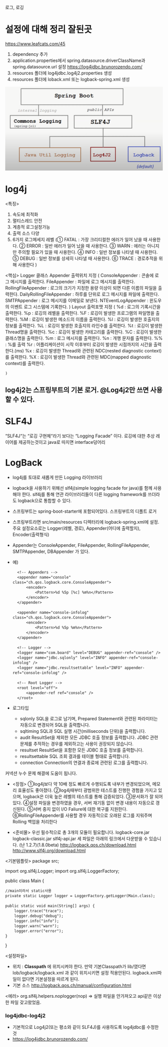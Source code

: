 로그, 로깅
# 설정에 대해 정리 잘된곳
https://www.leafcats.com/45
1. dependency 추가
2. application.properties에서 spring.datasource.driverClassName과 spring.datasource.url 설정
https://log4jdbc.brunorozendo.com/
3. resources 폴더에 log4jdbc.log4j2.properties 생성
4. resources 폴더에  loback.xml  또는 logback-spring.xml 생성

![스프링부트와 로거](../이미지/스프링부트로거.png)

# log4j
<특징>
1. 속도에 최적화
2. 멀티스레드 안전
3. 계층적 로그설정가능
4. 출력 소스 다양
5. 6가지 로그메세지 레벨
	(① FATAL : 가장 크리티컬한 에러가 일어 났을 때 사용한다.
	② ERROR : 일반 에러가 일어 났을 때 사용한다.
	③ WARN : 에러는 아니지만 주의할 필요가 있을 때 사용한다.
	④ INFO : 일반 정보를 나타낼 때 사용한다.
	⑤ DEBUG : 일반 정보를 상세히 나타낼 때 사용한다.
	⑥ TRACE : 경로추적을 위해 사용한다
	)

<핵심>
Logger 클래스
Appender 출력위치 지정
	(   ConsoleAppender : 콘솔에 로그 메시지를 출력한다.
		FileAppender : 파일에 로그 메시지를 출력한다.
		RollingFileAppender : 로그의 크기가 지정한 용량 이상이 되면 다른 이름의 파일을 출력한다.
		DailyRollingFileAppender : 하루를 단위로 로그 메시지를 파일에 출력한다.
		SMTPAppender : 로그 메시지를 이메일로 보낸다.
		NTEventLogAppender : 윈도우의 이벤트 로그 시스템에 기록한다.
	)
Layout 출력포맷 지정
	(
    %d : 로그의 기록시간을 출력한다.
    %p : 로깅의 레벨을 출력한다.
    %F : 로깅이 발생한 프로그램의 파일명을 출력한다.
    %M : 로깅이 발생한 메소드의 이름을 출력한다.
    %l : 로깅이 발생한 호출지의 정보를 출력한다.
    %L : 로깅이 발생한 호출지의 라인수를 출력한다.
    %t : 로깅이 발생한 Thread명을 출력한다.
    %c : 로깅이 발생한 카테고리를 출력한다.
    %C : 로깅이 발생한 클래스명을 출력한다.
    %m : 로그 메시지를 출력한다.
    %n : 개행 문자를 출력한다.
    %% : %를 출력
    %r : 어플리케이션이 시작 이후부터 로깅이 발생한 시점까지의 시간을 출력한다.(ms)
    %x : 로깅이 발생한 Thread와 관련된 NDC(nested diagnostic context)를 출력한다.
    %X : 로깅이 발생한 Thread와 관련된 MDC(mapped diagnostic context)를 출력한다.

	)

## log4j2는 스프링부트의 기본 로거. @Log4j2만 쓰면 사용할 수 있다.

# SLF4J
“SLF4J“는 “로깅 구현체“라기 보다는 “Logging Facade” 이다.
로깅에 대한 추상 레이어를 제공하는것이고 java로 따지면 interface덩어리


# LogBack
- log4j를 토대로 새롭게 만든 Logging 라이브러리
- logback을 사용하기 위해선 slf4j(simple logging facade for java)를 함께 사용해야 한다.
slf4j를 통해 연관 라이브러리들이 다른 logging framework를 쓰더라도 logback으로 통합할 수 있다.
- 스프링부트는 spring-boot-starter에 포함되어있다. 스프링부트의 디폴트 로거
- 스프링부트라면 src/main/resources 디렉터리에 logback-spring.xml에 설정.  주요 설정요소로는 Logger(레벨, 경로), Appender(어디에 출력할지), Encoder(출력형식)
- Appender는 ConsoleAppender, FileAppender, RollingFileAppender, SMTPAppender, DBAppender 가 있다.
- 예)
	<?xml version="1.0" encoding="UTF-8"?>
	<configuration debug="true">

		<!-- Appenders -->
		<appender name="console" class="ch.qos.logback.core.ConsoleAppender">
			<encoder>
				<Pattern>%d %5p [%c] %m%n</Pattern>
			</encoder>
		</appender>

		<appender name="console-infolog" class="ch.qos.logback.core.ConsoleAppender">
			<encoder>
				<Pattern>%d %5p %m%n</Pattern>
			</encoder>
		</appender>

		<!-- Logger -->
		<logger name="com.board" level="DEBUG" appender-ref="console" />
		<logger name="jdbc.sqlonly" level="INFO" appender-ref="console-infolog" />
		<logger name="jdbc.resultsettable" level="INFO" appender-ref="console-infolog" />

		<!-- Root Logger -->
		<root level="off">
			<appender-ref ref="console" />
		</root>
	</configuration>
- 로그타입
	- sqlonly
	SQL을 로그로 남기며, Prepared Statement와 관련된 파라미터는 자동으로 변경되어 SQL을 출력합니다.
	- sqltiming
	SQL과 SQL 실행 시간(milliseconds 단위)을 출력합니다.
	- audit
	ResultSet을 제외한 모든 JDBC 호출 정보를 출력합니다.
	JDBC 관련 문제를 추적하는 경우를 제외하고는 사용이 권장되지 않습니다.
	- resultset
	ResultSet을 포함한 모든 JDBC 호출 정보를 출력합니다.
	- resultsettable
	SQL 조회 결과를 테이블 형태로 출력합니다.
	- connection
	Connection의 연결과 종료에 관련된 로그를 출력합니다.

커넥션 누수 문제 해결에 도움이 됩니다.
- <장점>
①log4j보다 약 10배 정도 빠르게 수행되도록 내부가 변경되었으며, 메모리 효율성도 좋아졌다.
②log4j때부터 광범위한 테스트를 진행한 경험을 가지고 있으며, logback은 더욱 높은 레벨의 테스트를 통해 검증되었다.
③문서화가 잘 되어 있다.
④설정 파일을 변경하였을 경우, 서버 재기동 없이 변경 내용이 자동으로 갱신된다.
⑤서버 중지 없이 I/O Faliure에 대한 복구를 지원한다.
⑥RollingFileAppender를 사용할 경우 자동적으로 오래된 로그를 지워주며 Rolling 백업을 처리한다

- <준비물>
우선 필수적으로 총 3개의 모듈이 필요합니다.
logback-core.jar
logback-classic.jar
slf4j-api.jar
세 파일은 아래의 링크에서 다운받을 수 있습니다. (난 1.2.7)(1.8.0beta)
http://logback.qos.ch/download.html
http://www.slf4j.org/download.html

<기본템플릿>
package src;

import org.slf4j.Logger;
import org.slf4j.LoggerFactory;

public class Main {

	//main이라서 static사용
    private static Logger logger = LoggerFactory.getLogger(Main.class);

    public static void main(String[] args) {
        logger.trace("trace");
        logger.debug("debug");
        logger.info("info");
        logger.warn("warn");
        logger.error("error");
    }
}

<설정파일>
- 위치 : **Classpath** 에 위치시켜야 한다.
	만약 기본Classpath가 lib/였다면 lob/logback/logback.xml 과 같이 위치시키면 설정 적용안된다.
	logback.xml파일이 없다면 기본설정을 따르게 된다.
- 기본 소스 http://logback.qos.ch/manual/configuration.html


<에러>
org.slf4j.helpers.noplogger(nop)
=> 실행 파일을 안가져오고 api같은 이상한 파일 갖고왔었음.


### log4jdbc-log4j2
- 기본적으로 Log4j2(또는 평소와 같이 SLF4J)를 사용하도록 log4jdbc를 수정한 것
- https://log4jdbc.brunorozendo.com/
